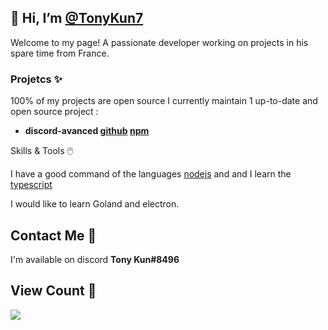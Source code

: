 ## 👋 Hi, I’m [@TonyKun7](https://github.com/TonyKun7/)

Welcome to my page! A passionate developer working on projects in his spare time from France.

### Projetcs ✨

100% of my projects are open source
I currently maintain 1 up-to-date and open source project :

* **discord-avanced [github](https://github.com/TonyKun7/discord-avanced) [npm](https://www.npmjs.com/package/@tonykun7/discord-avanced)**

Skills & Tools 🖱️

I have a good command of the languages [nodejs](https://nodejs.org/en/) and and I learn the [typescript](https://www.typescriptlang.org/)

I would like to learn Goland and electron.

## Contact Me 🤝

I'm available on discord **Tony Kun#8496**

## View Count 👀

![](https://komarev.com/ghpvc/?username=TonyKun7)

